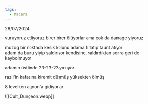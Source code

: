 ```yaml
---  
tags:  
  - Macera  
---  
```

  
28/07/2024  
  
vuruyoruz ediyoruz birer birer ölüyorlar ama çok da damage yiyoruz  
  
muzog bir noktada kesik kolunu adama fırlatıp taunt atıyor  
adam da bunu yiyip saldırıyor kendisine, saldırdıktan sonra geri de kaybolmuyor  
  
adamın üstünde 23-23-23 yazıyor  
  
  
  
  
  
  
razil'in kafasına kiremit düşmüş yüksekten ölmüş  
  
8 levelken agnon'a gidiyorlar  
  
![[Cult_Dungeon.webp]]